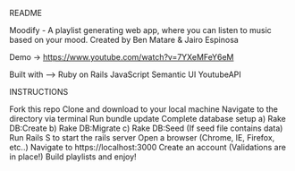 README

Moodify - A playlist generating web app, where you can listen to music based on your mood.
Created by Ben Matare & Jairo Espinosa

Demo -> https://www.youtube.com/watch?v=7YXeMFeY6eM

Built with --> Ruby on Rails
JavaScript
Semantic UI
YoutubeAPI

INSTRUCTIONS

Fork this repo
Clone and download to your local machine
Navigate to the directory via terminal
Run bundle update
Complete database setup a) Rake DB:Create b) Rake DB:Migrate c) Rake DB:Seed (If seed file contains data)
Run Rails S to start the rails server
Open a browser (Chrome, IE, Firefox, etc..)
Navigate to https://localhost:3000
Create an account (Validations are in place!)
Build playlists and enjoy!
